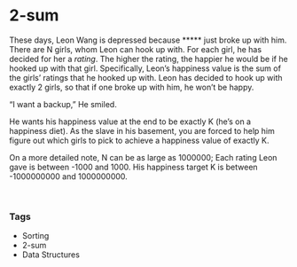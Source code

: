 # 2-sum

These days, Leon Wang is depressed because \*\*\*\*\* just broke up with him. There are N girls, whom Leon can hook up with. For each girl, he has decided for her a *rating*. The higher the rating, the happier he would be if he hooked up with that girl. Specifically, Leon’s happiness value is the sum of the girls’ ratings that he hooked up with. Leon has decided to hook up with exactly 2 girls, so that if one broke up with him, he won’t be happy.

“I want a backup,” He smiled.

He wants his happiness value at the end to be exactly K (he’s on a happiness diet). As the slave in his basement, you are forced to help him figure out which girls to pick to achieve a happiness value of exactly K.

On a more detailed note, N can be as large as 1000000; Each rating Leon gave is between -1000 and 1000. His happiness target K is between -1000000000 and 1000000000.

&nbsp;
&nbsp;
&nbsp;
&nbsp;
&nbsp;
&nbsp;
&nbsp;
&nbsp;
&nbsp;

### Tags
- Sorting
- 2-sum
- Data Structures
